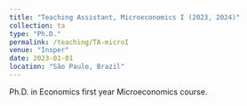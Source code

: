 ```yaml
---
title: "Teaching Assistant, Microeconomics I (2023, 2024)"
collection: ta
type: "Ph.D."
permalink: /teaching/TA-microI
venue: "Insper"
date: 2023-01-01
location: "São Paulo, Brazil"
---
```


Ph.D. in Economics first year Microeconomics course.